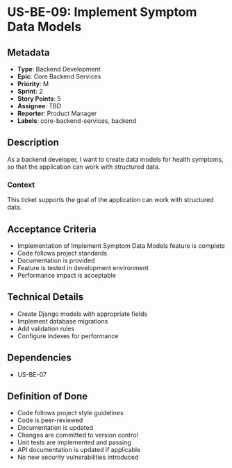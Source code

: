 # US-BE-09: Implement Symptom Data Models

## Metadata
- **Type**: Backend Development
- **Epic**: Core Backend Services
- **Priority**: M
- **Sprint**: 2
- **Story Points**: 5
- **Assignee**: TBD
- **Reporter**: Product Manager
- **Labels**: core-backend-services, backend

## Description
As a backend developer, I want to create data models for health symptoms, so that the application can work with structured data.

### Context
This ticket supports the goal of the application can work with structured data.

## Acceptance Criteria
- Implementation of Implement Symptom Data Models feature is complete
- Code follows project standards
- Documentation is provided
- Feature is tested in development environment
- Performance impact is acceptable

## Technical Details
- Create Django models with appropriate fields
- Implement database migrations
- Add validation rules
- Configure indexes for performance

## Dependencies
- US-BE-07

## Definition of Done
- Code follows project style guidelines
- Code is peer-reviewed
- Documentation is updated
- Changes are committed to version control
- Unit tests are implemented and passing
- API documentation is updated if applicable
- No new security vulnerabilities introduced
